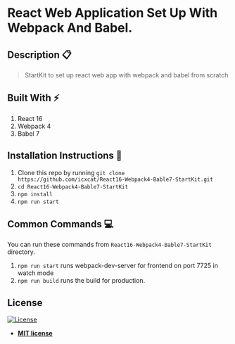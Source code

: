# React Web Application Set Up With Webpack And Babel.

## Description :clipboard:

> StartKit to set up react web app with webpack and babel from scratch

## Built With :zap:

1. React 16
2. Webpack 4
3. Babel 7

## Installation Instructions :wrench:

1. Clone this repo by running `git clone https://github.com/icxcat/React16-Webpack4-Bable7-StartKit.git`
2. `cd React16-Webpack4-Bable7-StartKit`
3. `npm install`
4. `npm run start`

## Common Commands :computer:

You can run these commands from `React16-Webpack4-Bable7-StartKit` directory.

1. `npm run start` runs webpack-dev-server for frontend on port 7725 in watch mode
2. `npm run build` runs the build for production.

## License

[![License](http://img.shields.io/:license-mit-blue.svg?style=flat-square)](http://badges.mit-license.org)

- **[MIT license](http://opensource.org/licenses/mit-license.php)**
